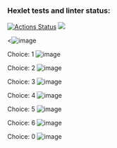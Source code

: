 ### Hexlet tests and linter status:
[![Actions Status](https://github.com/percivalzahringer/java-project-61/actions/workflows/hexlet-check.yml/badge.svg)](https://github.com/percivalzahringer/java-project-61/actions)
<a href="https://codeclimate.com/github/percivalzahringer/java-project-61/maintainability"><img src="https://api.codeclimate.com/v1/badges/703470a279c933994be1/maintainability" /></a>

<a/></a>
<![image](https://github.com/percivalzahringer/java-project-61/assets/106011985/70e5fd64-7117-46c0-9f70-00ae80c3c7f4)

<a/>Choice: 1</a>
![image](https://github.com/percivalzahringer/java-project-61/assets/106011985/a62d957d-6c8e-40aa-a62f-cc953e1b9e2e)


<a/>Choice: 2</a>
![image](https://github.com/percivalzahringer/java-project-61/assets/106011985/9c679020-7d65-4022-ae65-0640842a94b4)


<a/>Choice: 3</a>
![image](https://github.com/percivalzahringer/java-project-61/assets/106011985/f8a4e425-8313-46cc-a702-b86902723c00)


<a/>Choice: 4</a>
![image](https://github.com/percivalzahringer/java-project-61/assets/106011985/3733fe57-44b1-40f6-bfab-24f3710fa76c)


<a/>Choice: 5</a>
![image](https://github.com/percivalzahringer/java-project-61/assets/106011985/733c4fb4-e6e1-43ec-977b-338edac291cc)


<a/>Choice: 6</a>
![image](https://github.com/percivalzahringer/java-project-61/assets/106011985/14a4d2cc-c826-46c5-bac3-27898df21c48)


<a/>Choice: 0</a>
![image](https://github.com/percivalzahringer/java-project-61/assets/106011985/efc2321e-e4a3-49ab-8b52-7c4e3dc1a4aa)

